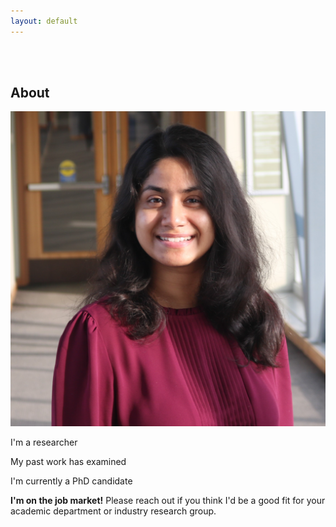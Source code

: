 ```yaml
---
layout: default
---
```


<br>

<!--  <img class="profile-picture" src="sherlock.jpg"> -->

<br>

## About

<!-- <img class="profile-picture" src="me.png"> -->
<img class="profile-picture" src="headshot.jpg">

I'm a researcher 

My past work has examined 

I'm currently a PhD candidate 

**I'm on the job market!** Please reach out if you think I'd be a good fit for your academic department or industry research group.


<br> 






<br><br><br>
